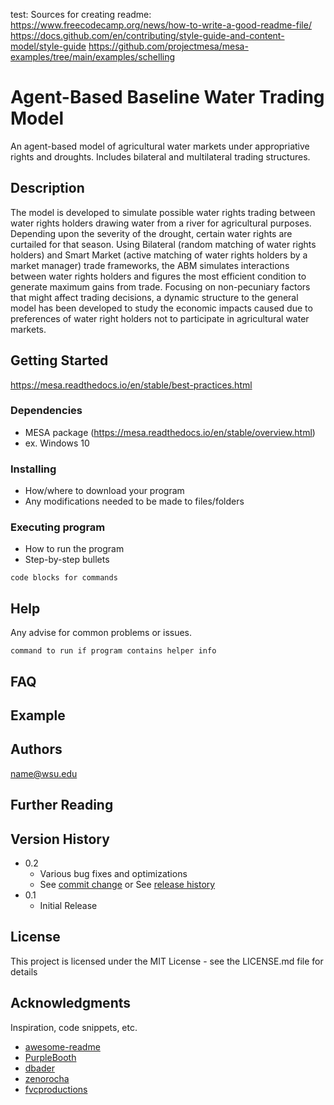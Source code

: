 test:
Sources for creating readme:
https://www.freecodecamp.org/news/how-to-write-a-good-readme-file/
https://docs.github.com/en/contributing/style-guide-and-content-model/style-guide
https://github.com/projectmesa/mesa-examples/tree/main/examples/schelling

# Agent-Based Baseline Water Trading Model
An agent-based model of agricultural water markets under appropriative rights and droughts. Includes bilateral and multilateral trading structures. 

## Description
The model is developed to simulate possible water rights trading between water rights holders drawing water from a river for agricultural purposes. Depending upon the severity of the drought, certain water rights are curtailed for that season. Using Bilateral (random matching of water rights holders) and Smart Market (active matching of water rights holders by a market manager) trade frameworks, the ABM simulates interactions between water rights holders and figures the most efficient condition to generate maximum gains from trade. Focusing on non-pecuniary factors that might affect trading decisions, a dynamic structure to the general model has been developed to study the economic impacts caused due to preferences of water right holders not to participate in agricultural water markets.

## Getting Started
https://mesa.readthedocs.io/en/stable/best-practices.html
### Dependencies

* MESA package (https://mesa.readthedocs.io/en/stable/overview.html)
* ex. Windows 10

### Installing

* How/where to download your program
* Any modifications needed to be made to files/folders

### Executing program

* How to run the program
* Step-by-step bullets
```
code blocks for commands
```

## Help

Any advise for common problems or issues.
```
command to run if program contains helper info
```

## FAQ

## Example


## Authors
name@wsu.edu

## Further Reading

## Version History

* 0.2
    * Various bug fixes and optimizations
    * See [commit change]() or See [release history]()
* 0.1
    * Initial Release

## License

This project is licensed under the MIT License - see the LICENSE.md file for details

## Acknowledgments

Inspiration, code snippets, etc.
* [awesome-readme](https://github.com/matiassingers/awesome-readme)
* [PurpleBooth](https://gist.github.com/PurpleBooth/109311bb0361f32d87a2)
* [dbader](https://github.com/dbader/readme-template)
* [zenorocha](https://gist.github.com/zenorocha/4526327)
* [fvcproductions](https://gist.github.com/fvcproductions/1bfc2d4aecb01a834b46)
